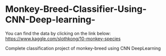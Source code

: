 # Monkey-Breed-Classifier-Using-CNN-Deep-learning-

You can find the data by clicking on the link below:
https://www.kaggle.com/slothkong/10-monkey-species

Complete classification project of monkey-breed using CNN DeepLearning
